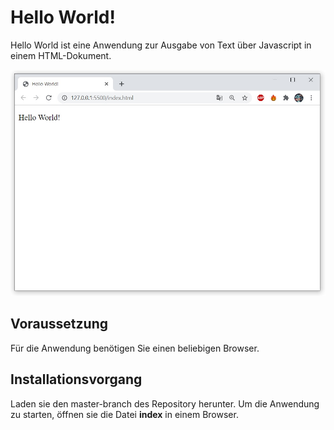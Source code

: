 # Hello World!

Hello World ist eine Anwendung zur Ausgabe von Text über Javascript in einem HTML-Dokument.

![Screenshot der Anwendung](docs/screenshot.jpg)

## Voraussetzung

Für die Anwendung benötigen Sie einen beliebigen Browser.

## Installationsvorgang

Laden sie den master-branch des Repository herunter. Um die Anwendung zu starten, öffnen sie die Datei **index** in einem Browser.